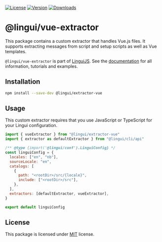 [![License][badge-license]][license]
[![Version][badge-version]][package]
[![Downloads][badge-downloads]][package]

# @lingui/vue-extractor

This package contains a custom extractor that handles Vue.js files. It supports extracting messages from script and setup scripts as well as Vue templates.

`@lingui/vue-extractor` is part of [LinguiJS][linguijs]. See the [documentation][documentation] for all information, tutorials and examples.

## Installation

```sh
npm install --save-dev @lingui/extractor-vue
```

## Usage

This custom extractor requires that you use JavaScript or TypeScript for your Lingui configuration.

```js
import { vueExtractor } from "@lingui/extractor-vue"
import { extractor as defaultExtractor } from "@lingui/cli/api"

/** @type {import('@lingui/conf').LinguiConfig} */
const linguiConfig = {
  locales: ["en", "nb"],
  sourceLocale: "en",
  catalogs: [
    {
      path: "<rootDir>/src/{locale}",
      include: ["<rootDir>/src"],
    },
  ],
  extractors: [defaultExtractor, vueExtractor],
}

export default linguiConfig
```

## License

This package is licensed under [MIT][license] license.

[license]: https://github.com/lingui/js-lingui/blob/main/LICENSE
[linguijs]: https://github.com/lingui/js-lingui
[documentation]: https://lingui.dev/ref/extractor-vue
[package]: https://www.npmjs.com/package/@lingui/extractor-vue
[badge-downloads]: https://img.shields.io/npm/dw/@lingui/extractor-vue.svg
[badge-version]: https://img.shields.io/npm/v/@lingui/extractor-vue.svg
[badge-license]: https://img.shields.io/npm/l/@lingui/extractor-vue.svg
